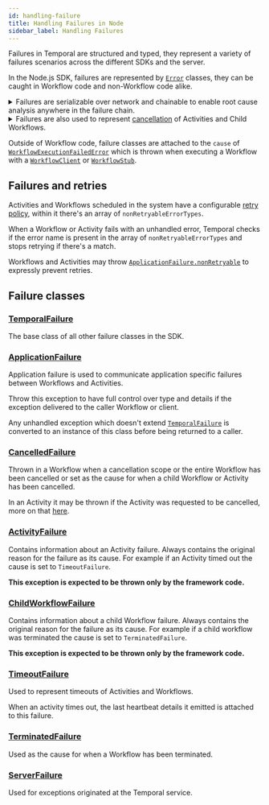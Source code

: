 ```yaml
---
id: handling-failure
title: Handling Failures in Node
sidebar_label: Handling Failures
---
```


Failures in Temporal are structured and typed, they represent a variety of failures scenarios across the different SDKs and the server.

In the Node.js SDK, failures are represented by [`Error`](https://developer.mozilla.org/en-US/docs/Web/JavaScript/Reference/Global_Objects/Error) classes, they can be caught in Workflow code and non-Workflow code alike.

<details>
<summary>
Failures are serializable over network and chainable to enable root cause analysis anywhere in the failure chain.
</summary>

If, for example, a Node.js Workflow starts a Java Child Workflow which calls an Activity in Golang and that activity fails, the Node.js Workflow will throw a `ChildWorkflowFailure` with `cause` set to `ActivityFailure` with `cause` set to `ApplicationFailure` representing the error that occured in the Golang Activity.

<!--TODO: use snipsync-->

```ts
import { Context, Workflow } from '@temporalio/workflow';
import {
  ActivityFailure,
  ApplicationFailure,
  ChildWorkflowFailure,
} from '@temporalio/common';

// Define the TypeScript version of the Java Workflow interface
// to get a type safe child WorkflowStub
interface JavaWorkflow extends Workflow {
  main(): void;
}

async function main() {
  const child = Context.child<JavaWorkflow>('RunAnActivityWorkflow');
  try {
    await child.execute();
  } catch (err) {
    if (
      err instanceof ChildWorkflowFailure &&
      err.cause instanceof ActivityFailure &&
      err.cause.cause instanceof ApplicationFailure
    ) {
      console.log(
        'Child workflow failure root cause was a failed activity',
        err.cause.cause.message
      );
    }
    throw err;
  }
}

export const workflow = { main };
```

</details>

<details>
<summary>
Failures are also used to represent <a href="/docs/node/cancellation-scopes#cancelledfailure">cancellation</a> of Activities and Child Workflows.
</summary>

As explained above, cancellation might not be the immediate cause of failure, it might happen further down the chain, use the [`isCancellation`](https://nodejs.temporal.io/api/namespaces/workflow#iscancellation) helper function to inspect the chain recursively and look for a `CancelledFailure`.

```ts
import { CancellationScope, isCancellation } from '@temporalio/workflow';
import { httpGetJSON } from '@activities';

export async function main(urls: string[], timeoutMs: number): Promise<any[]> {
  try {
    return CancellationScope.withTimeout(timeoutMs, () =>
      Promise.all(urls.map((url) => httpGetJSON(url)))
    );
  } catch (err) {
    if (isCancellation(err)) {
      console.log('Deadline exceeded while waiting for activities to complete');
    }
    throw err;
  }
}
```

</details>

Outside of Workflow code, failure classes are attached to the `cause` of [`WorkflowExecutionFailedError`](https://nodejs.temporal.io/api/classes/client.workflowexecutionfailederror) which is thrown when executing a Workflow with a [`WorkflowClient`](https://nodejs.temporal.io/api/classes/client.workflowclient/) or [`WorkflowStub`](https://nodejs.temporal.io/api/interfaces/client.workflowstub/).

## Failures and retries

Activities and Workflows scheduled in the system have a configurable [retry policy](https://nodejs.temporal.io/api/interfaces/proto.coresdk.common.iretrypolicy), within it there's an array of `nonRetryableErrorTypes`.

When a Workflow or Activity fails with an unhandled error, Temporal checks if the error name is present in the array of `nonRetryableErrorTypes` and stops retrying if there's a match.

Workflows and Activities may throw [`ApplicationFailure.nonRetryable`](https://nodejs.temporal.io/api/classes/client.applicationfailure#nonretryable-1) to expressly prevent retries.

## Failure classes

### [TemporalFailure](https://nodejs.temporal.io/api/classes/client.temporalfailure)

The base class of all other failure classes in the SDK.

### [ApplicationFailure](https://nodejs.temporal.io/api/classes/client.applicationfailure)

Application failure is used to communicate application specific failures between Workflows and Activities.

Throw this exception to have full control over type and details if the exception delivered to the caller Workflow or client.

Any unhandled exception which doesn't extend [`TemporalFailure`](#temporalfailure) is converted to an instance of this class before being returned to a caller.

### [CancelledFailure](https://nodejs.temporal.io/api/classes/client.cancelledfailure)

Thrown in a Workflow when a cancellation scope or the entire Workflow has been cancelled or set as the cause for when a child Workflow or Activity has been cancelled.

In an Activity it may be thrown if the Activity was requested to be cancelled, more on that [here](/docs/node/activities#activity-cancellation).

### [ActivityFailure](https://nodejs.temporal.io/api/classes/client.activityfailure)

Contains information about an Activity failure. Always contains the original reason for the failure as its cause. For example if an Activity timed out the cause is set to `TimeoutFailure`.

**This exception is expected to be thrown only by the framework code.**

### [ChildWorkflowFailure](https://nodejs.temporal.io/api/classes/client.childworkflowfailure)

Contains information about a child Workflow failure. Always contains the original reason for the
failure as its cause. For example if a child workflow was terminated the cause is set to `TerminatedFailure`.

**This exception is expected to be thrown only by the framework code.**

### [TimeoutFailure](https://nodejs.temporal.io/api/classes/client.timeoutfailure)

Used to represent timeouts of Activities and Workflows.

When an activity times out, the last heartbeat details it emitted is attached to this failure.

### [TerminatedFailure](https://nodejs.temporal.io/api/classes/client.terminatedfailure)

Used as the cause for when a Workflow has been terminated.

### [ServerFailure](https://nodejs.temporal.io/api/classes/client.serverfailure)

Used for exceptions originated at the Temporal service.
